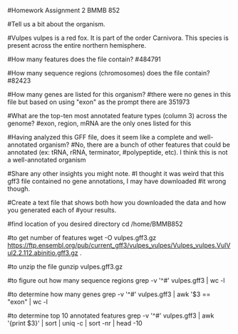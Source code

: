 #Homework Assignment 2 BMMB 852

#Tell us a bit about the organism.

#Vulpes vulpes is a red fox. It is part of the order Carnivora. This species is present across the entire northern hemisphere.

#How many features does the file contain?
#484791

#How many sequence regions (chromosomes) does the file contain?
#82423

#How many genes are listed for this organism?
#there were no genes in this file but based on using "exon" as the prompt there are 351973

#What are the top-ten most annotated feature types (column 3) across the genome?
#exon, region, mRNA are the only ones listed for this

#Having analyzed this GFF file, does it seem like a complete and well-annotated organism?
#No, there are a bunch of other features that could be annotated (ex: tRNA, rRNA, terminator, #polypeptide, etc). I think this is not a well-annotated organism

#Share any other insights you might note.
#I thought it was weird that this gff3 file contained no gene annotations, I may have downloaded #it wrong though.

#Create a text file that shows both how you downloaded the data and how you generated each of #your results.

#find location of you desired directory
cd /home/BMMB852

#to get number of features
wget -O vulpes.gff3.gz https://ftp.ensembl.org/pub/current_gff3/vulpes_vulpes/Vulpes_vulpes.VulVul2.2.112.abinitio.gff3.gz .

#to unzip the file
gunzip vulpes.gff3.gz 

#to figure out how many sequence regions
grep -v '^#' vulpes.gff3 | wc -l

#to determine how many genes
grep -v '^#' vulpes.gff3 | awk '$3 == "exon" | wc -l

#to determine top 10 annotated features
grep -v '^#' vulpes.gff3 | awk '\{print $3\}' | sort | uniq -c | sort -nr | head -10
